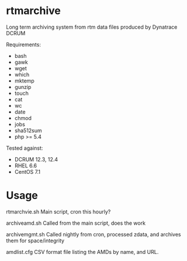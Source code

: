 # rtmarchive
Long term archiving system from rtm data files produced by Dynatrace DCRUM

Requirements:
- bash
- gawk
- wget
- which
- mktemp
- gunzip
- touch
- cat
- wc
- date
- chmod
- jobs
- sha512sum
- php >= 5.4

Tested against:
- DCRUM 12.3, 12.4
- RHEL 6.6
- CentOS 7.1

# Usage

rtmarchvie.sh
Main script, cron this hourly?

archiveamd.sh
Called from the main script, does the work

archivemgmt.sh
Called nightly from cron, processed zdata, and archives them for space/integrity

amdlist.cfg
CSV format file listing the AMDs by name, and URL.




